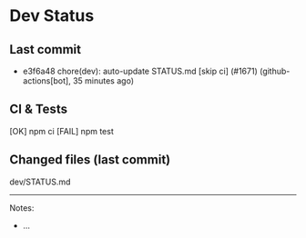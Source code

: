 # Dev Status

## Last commit
- e3f6a48 chore(dev): auto-update STATUS.md [skip ci] (#1671) (github-actions[bot], 35 minutes ago)
## CI & Tests
[OK] npm ci
[FAIL] npm test

## Changed files (last commit)
dev/STATUS.md

---
Notes:
- ...
